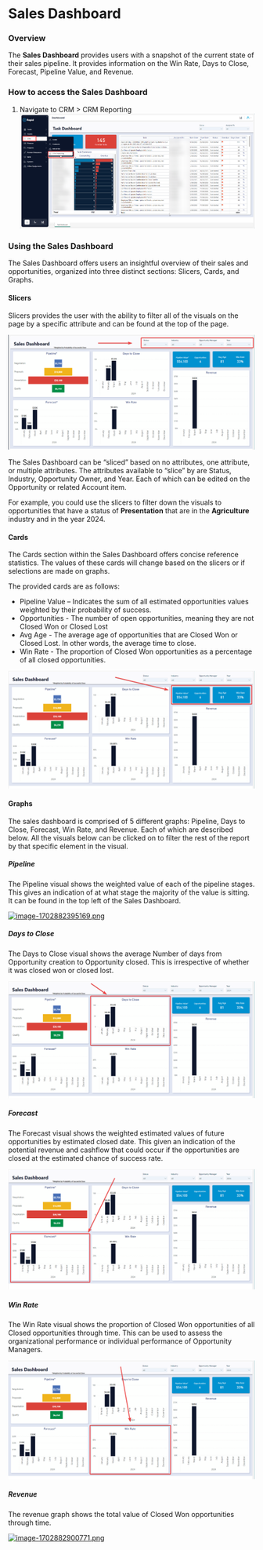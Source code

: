 # Sales Dashboard

### Overview

The **Sales Dashboard** provides users with a snapshot of the current state of their sales pipeline. It provides information on the Win Rate, Days to Close, Forecast, Pipeline Value, and Revenue.

### How to access the Sales Dashboard

1. Navigate to CRM &gt; CRM Reporting  
    [![image-1702611510800.png](./Ue81wEVYeD32Gt0t-image-1702611510800.png)](./Ue81wEVYeD32Gt0t-image-1702611510800.png)

### Using the Sales Dashboard

The Sales Dashboard offers users an insightful overview of their sales and opportunities, organized into three distinct sections: Slicers, Cards, and Graphs.

#### Slicers

Slicers provides the user with the ability to filter all of the visuals on the page by a specific attribute and can be found at the top of the page.

[![image-1702881751415.png](./ZpQnI9JYuEtkvcw9-image-1702881751415.png)](https://docs.rapidplatform.com/uploads/images/gallery/2023-12/ZpQnI9JYuEtkvcw9-image-1702881751415.png)

The Sales Dashboard can be “sliced” based on no attributes, one attribute, or multiple attributes. The attributes available to “slice” by are Status, Industry, Opportunity Owner, and Year. Each of which can be edited on the Opportunity or related Account item.

For example, you could use the slicers to filter down the visuals to opportunities that have a status of **Presentation** that are in the **Agriculture** industry and in the year 2024.

#### Cards

The Cards section within the Sales Dashboard offers concise reference statistics. The values of these cards will change based on the slicers or if selections are made on graphs.

The provided cards are as follows:

- Pipeline Value – Indicates the sum of all estimated opportunities values weighted by their probability of success.
- Opportunities - The number of open opportunities, meaning they are not Closed Won or Closed Lost
- Avg Age - The average age of opportunities that are Closed Won or Closed Lost. In other words, the average time to close.
- Win Rate - The proportion of Closed Won opportunities as a percentage of all closed opportunities.

[![image-1702882214436.png](./XYnd5fVZlJHx1vTi-image-1702882214436.png)](./XYnd5fVZlJHx1vTi-image-1702882214436.png)

#### Graphs

The sales dashboard is comprised of 5 different graphs: Pipeline, Days to Close, Forecast, Win Rate, and Revenue. Each of which are described below. All the visuals below can be clicked on to filter the rest of the report by that specific element in the visual.

##### Pipeline

The Pipeline visual shows the weighted value of each of the pipeline stages. This gives an indication of at what stage the majority of the value is sitting. It can be found in the top left of the Sales Dashboard.

[![image-1702882395169.png](https://docs.rapidplatform.com/uploads/images/gallery/2023-12/scaled-1680-/36LNnGyOXC6QXLgG-image-1702882395169.png)](https://docs.rapidplatform.com/uploads/images/gallery/2023-12/36LNnGyOXC6QXLgG-image-1702882395169.png)

##### Days to Close

The Days to Close visual shows the average Number of days from Opportunity creation to Opportunity closed. This is irrespective of whether it was closed won or closed lost.

[![image-1702882558335.png](./acFWzzNC07yVujG8-image-1702882558335.png)](./acFWzzNC07yVujG8-image-1702882558335.png)

##### Forecast

The Forecast visual shows the weighted estimated values of future opportunities by estimated closed date. This given an indication of the potential revenue and cashflow that could occur if the opportunities are closed at the estimated chance of success rate.

[![image-1702882647916.png](./weCeV6XHt7EpMnOk-image-1702882647916.png)](https://docs.rapidplatform.com/uploads/images/gallery/2023-12/weCeV6XHt7EpMnOk-image-1702882647916.png)

##### Win Rate

The Win Rate visual shows the proportion of Closed Won opportunities of all Closed opportunities through time. This can be used to assess the organizational performance or individual performance of Opportunity Managers.

[![image-1702882854914.png](./q613M9VxrXkherY0-image-1702882854914.png)](./q613M9VxrXkherY0-image-1702882854914.png)

##### Revenue

The revenue graph shows the total value of Closed Won opportunities through time.

[![image-1702882900771.png](https://docs.rapidplatform.com/uploads/images/gallery/2023-12/scaled-1680-/p4LfpIqxl2Co3EkB-image-1702882900771.png)](https://docs.rapidplatform.com/uploads/images/gallery/2023-12/p4LfpIqxl2Co3EkB-image-1702882900771.png)